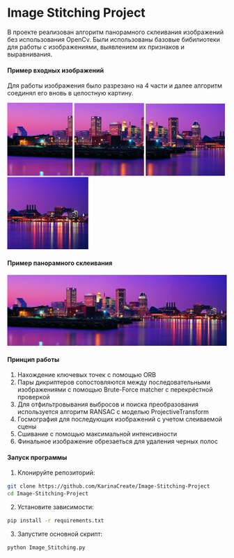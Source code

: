 # Image Stitching Project
В проекте реализован алгоритм панорамного склеивания изображений без использования OpenCv. Были использованы базовые бибилиотеки для работы с изображениями, выявлением их признаков и выравнивания.

#### Пример входных изображений
Для работы изображения было разрезано на 4 части и далее алгоритм соединял его вновь в целостную картину.

[<img src="images/night_city_1.jpg" width="150"/>](images/night_city_1.jpg) [<img src="images/night_city_2.jpg" width="160"/>](images/night_city_2.jpg) [<img src="images/night_city_3.jpg" width="182"/>](images/night_city_3.jpg) [<img src="images/night_city_4.jpg" width="186"/>](images/night_city_4.jpg)

#### Пример панорамного склеивания

[<img src="results/night_city.jpeg" width="700"/>](results/night_city.jpeg)

#### Принцип работы
1. Нахождение ключевых точек с помощью ORB
2. Пары дикриптеров сопостовляются между последовательными изображениями с помощью Brute-Force matcher с перекрёстной проверкой
3. Для отфильтровывания выбросов и поиска преобразования используется алгоритм RANSAC с моделью ProjectiveTransform
4. Госмография для последующих изображений с учетом слеиваемой сцены
5. Сшивание с помощью максимальной интенсивности
6. Финальное изображение обрезаеться для удаления черных полос

#### Запуск программы

1. Клонируйте репозиторий:
```bash
git clone https://github.com/KarinaCreate/Image-Stitching-Project
cd Image-Stitching-Project
```

2. Установите зависимости:
```bash
pip install -r requirements.txt
```

3. Запустите основной скрипт:
```bash
python Image_Stitching.py
```
